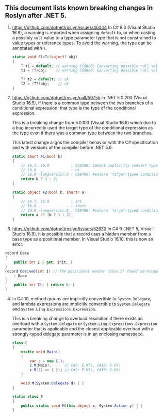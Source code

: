 ﻿## This document lists known breaking changes in Roslyn after .NET 5.

1. https://github.com/dotnet/roslyn/issues/46044 In C# 9.0 (Visual Studio 16.9), a warning is reported when assigning `default` to, or when casting a possibly `null` value to a type parameter type that is not constrained to value types or reference types. To avoid the warning, the type can be annotated with `?`.
    ```C#
    static void F1<T>(object? obj)
    {
        T t1 = default; // warning CS8600: Converting possible null value to non-nullable type
        t1 = (T)obj;    // warning CS8600: Converting possible null value to non-nullable type

        T? t2 = default; // ok
        t2 = (T?)obj;    // ok
    }
    ```

2. https://github.com/dotnet/roslyn/pull/50755 In .NET 5.0.200 (Visual Studio 16.9), if there is a common type between the two branches of a conditional expression, that type is the type of the conditional expression.

   This is a breaking change from 5.0.103 (Visual Studio 16.8) which due to a bug incorrectly used the target type of the conditional expression as the type even if there was a common type between the two branches.

   This latest change aligns the compiler behavior with the C# specification and with versions of the compiler before .NET 5.0.
    ```C#
    static short F1(bool b)
    {
        // 16.7, 16.9          : CS0266: Cannot implicitly convert type 'int' to 'short'
        // 16.8                : ok
        // 16.8 -langversion:8 : CS8400: Feature 'target-typed conditional expression' is not available in C# 8.0
        return b ? 1 : 2;
    }

    static object F2(bool b, short? a)
    {
        // 16.7, 16.9          : int
        // 16.8                : short
        // 16.8 -langversion:8 : CS8400: Feature 'target-typed conditional expression' is not available in C# 8.0
        return a ?? (b ? 1 : 2);
    }
    ```

3. https://github.com/dotnet/roslyn/issues/52630 In C# 9 (.NET 5, Visual Studio 16.9), it is possible that a record uses a hidden member from a base type as a positional member. In Visual Studio 16.10, this is now an error:
```csharp
record Base
{
    public int I { get; init; }
}
record Derived(int I) // The positional member 'Base.I' found corresponding to this parameter is hidden.
    : Base
{
    public int I() { return 0; }
}
```

4. In C# 10, method groups are implicitly convertible to `System.Delegate`, and lambda expressions are implicitly convertible to `System.Delegate` and `System.Linq.Expressions.Expression`.

    This is a breaking change to overload resolution if there exists an overload with a `System.Delegate` or `System.Linq.Expressions.Expression` parameter that is applicable and the closest applicable overload with a strongly-typed delegate parameter is in an enclosing namespace.

    ```C#
    class C
    {
        static void Main()
        {
            var c = new C();
            c.M(Main);      // C#9: E.M(), C#10: C.M()
            c.M(() => { }); // C#9: E.M(), C#10: C.M()
        }
    
        void M(System.Delegate d) { }
    }

    static class E
    {
        public static void M(this object x, System.Action y) { }
    }
    ```